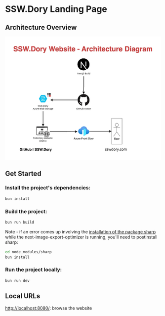 # SSW.Dory Landing Page

## Architecture Overview
![SSW Dory architecture diagram](./public/dory-website-architecture-diagram.webp)

## Get Started

### Install the project's dependencies:

```bash
bun install
```

### Build the project:
```bash
bun run build
```
Note - if an error comes up involving the [installation of the package sharp](https://github.com/lovell/sharp/issues/3511) while the next-image-export-optimizer is running, you'll need to postinstall sharp:
```bash
cd node_modules/sharp
bun install
```

### Run the project locally:

```bash
bun run dev
```

## Local URLs
[http://localhost:8080/](http://localhost:8080/): browse the website
